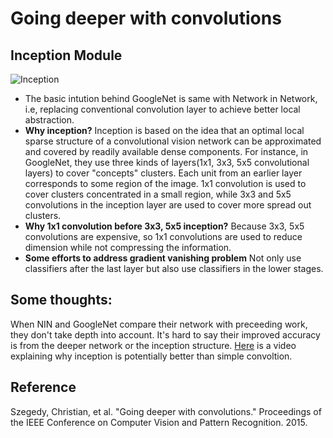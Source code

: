 # Going deeper with convolutions

## Inception Module
![Inception](https://raw.githubusercontent.com/sunshineatnoon/Paper-Collection/master/images/Inception.png)

- The basic intution behind GoogleNet is same with Network in Network, i.e, replacing conventional convolution layer to achieve better local abstraction.
- **Why inception?** Inception is based on the idea that an optimal local sparse structure of a convolutional vision network can be approximated and covered by readily available dense components. For instance, in GoogleNet, they use three kinds of layers(1x1, 3x3, 5x5 convolutional layers) to cover "concepts" clusters. Each unit from an earlier layer corresponds to some region of the image. 1x1 convolution is used to cover clusters concentrated in a small region, while 3x3 and 5x5 convolutions in the inception layer are used to cover more spread out clusters.
- **Why 1x1 convolution before 3x3, 5x5 inception?** Because 3x3, 5x5 convolutions are expensive, so 1x1 convolutions are used to reduce dimension while not compressing the information.
- **Some efforts to address gradient vanishing problem** Not only use classifiers after the last layer but also use classifiers in the lower stages.

## Some thoughts: 
When NIN and GoogleNet compare their network with preceeding work, they don't take depth into account. It's hard to say their improved accuracy is from the deeper network or the inception structure. [Here](https://www.youtube.com/watch?v=VxhSouuSZDY) is a video explaining why inception is potentially better than simple convoltion. 

## Reference
Szegedy, Christian, et al. "Going deeper with convolutions." Proceedings of the IEEE Conference on Computer Vision and Pattern Recognition. 2015.
